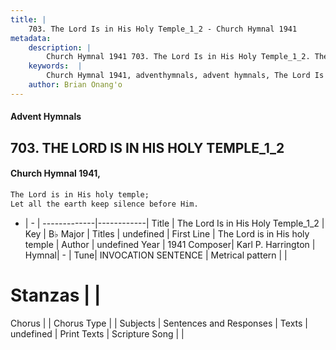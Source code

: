 ```yaml
---
title: |
    703. The Lord Is in His Holy Temple_1_2 - Church Hymnal 1941
metadata:
    description: |
        Church Hymnal 1941 703. The Lord Is in His Holy Temple_1_2. The Lord is in His holy temple;  Let all the earth keep silence before Him. 
    keywords:  |
        Church Hymnal 1941, adventhymnals, advent hymnals, The Lord Is in His Holy Temple_1_2, The Lord is in His holy temple. 
    author: Brian Onang'o
---
```


#### Advent Hymnals
## 703. THE LORD IS IN HIS HOLY TEMPLE_1_2
####  Church Hymnal 1941,

```txt
The Lord is in His holy temple; 
Let all the earth keep silence before Him.

```

- |   -  |
-------------|------------|
Title | The Lord Is in His Holy Temple_1_2 |
Key | B♭ Major |
Titles | undefined |
First Line | The Lord is in His holy temple |
Author | undefined
Year | 1941
Composer| Karl P. Harrington |
Hymnal|  - |
Tune| INVOCATION SENTENCE |
Metrical pattern | |
# Stanzas |  |
Chorus |  |
Chorus Type |  |
Subjects | Sentences and Responses |
Texts | undefined |
Print Texts | 
Scripture Song |  |
    
